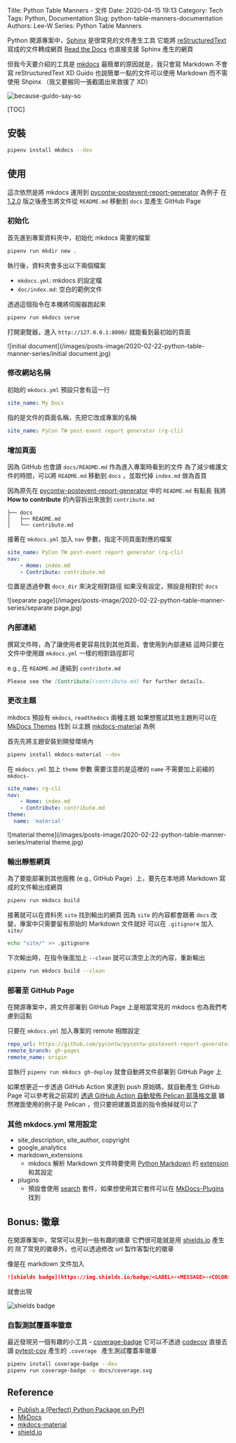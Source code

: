 Title: Python Table Manners - 文件
Date: 2020-04-15 19:13
Category: Tech
Tags: Python, Documentation
Slug: python-table-manners-documentation
Authors: Lee-W
Series: Python Table Manners

Python 開源專案中，[Sphinx](https://www.sphinx-doc.org/en/master/) 是很常見的文件產生工具
它能將 [reStructuredText](https://docutils.sourceforge.io/rst.html) 寫成的文件轉成網頁
[Read the Docs](https://readthedocs.org/) 也直接支援 Sphinx 產生的網頁

<!--more-->

但我今天要介紹的工具是 [mkdocs](https://www.mkdocs.org/)
最簡單的原因就是，我只會寫 Markdown 不會寫 reStructuredText XD
Guido 也說簡單一點的文件可以使用 Markdown 而不需使用 Shpinx
（我又要搬同一張截圖出來救援了 XD）

![because-guido-say-so](/images/posts-image/2020-02-22-python-table-manner-series/because-guido-say-so.png)

[TOC]

## 安裝

```sh
pipenv install mkdocs --dev
```

## 使用
這次依然是將 mkdocs 運用到 [pycontw-postevent-report-generator](https://github.com/pycontw/pycontw-postevent-report-generator) 為例子
在 [1.2.0](https://github.com/pycontw/pycontw-postevent-report-generator/tree/1.2.0) 版之後產生將文件從 `README.md` 移動到 `docs` 並產生 GitHub Page

### 初始化
首先進到專案資料夾中，初始化 mkdocs 需要的檔案

```sh
pipenv run mkdir new .
```

執行後，資料夾會多出以下兩個檔案

* `mkdocs.yml`: mkdocs 的設定檔
* `doc/index.md`: 空白的範例文件

透過這個指令在本機將伺服器跑起來

```sh
pipenv run mkdocs serve
```

打開瀏覽器，進入 `http://127.0.0.1:8000/` 就能看到最初始的頁面

![initial document](/images/posts-image/2020-02-22-python-table-manner-series/initial document.jpg)


### 修改網站名稱
初始的 `mkdocs.yml` 預設只會有這一行

```yaml
site_name: My Docs
```

指的是文件的頁面名稱，先把它改成專案的名稱

```yaml
site_name: PyCon TW post-event report generator (rg-cli)
```

### 增加頁面
因為 GitHub 也會讀 `docs/READMD.md` 作為進入專案時看到的文件
為了減少維護文件的時間，可以將 `README.md` 移動到 `docs` ，並取代掉 `index.md` 做為首頁

因為原先在 [pycontw-postevent-report-generator](https://github.com/pycontw/pycontw-postevent-report-generator) 中的 `README.md` 有點長
我將 **How to contribute** 的內容拆出來放到 `contribute.md`

```text
├── docs
│   ├── README.md
│   └── contribute.md
```

接著在 `mkdocs.yml` 加入 `nav` 參數，指定不同頁面對應的檔案

```yaml
site_name: PyCon TW post-event report generator (rg-cli)
nav:
    - Home: index.md
    - Contribute: contribute.md
```

位置是透過參數 `docs_dir` 來決定相對路徑
如果沒有設定，預設是相對於 `docs`

![separate page](/images/posts-image/2020-02-22-python-table-manner-series/separate page.jpg)


### 內部連結
撰寫文件時，為了讓使用者更容易找到其他頁面，會使用到內部連結
這時只要在文件中使用跟 `mkdocs.yml` 一樣的相對路徑即可

e.g., 在 `README.md` 連結到 `contribute.md`

```md
Please see the [Contribute](contribute.md) for further details.
```

### 更改主題
mkdocs 預設有 `mkdocs`, `readthedocs` 兩種主題
如果想嘗試其他主題則可以在 [MkDocs Themes](https://github.com/mkdocs/mkdocs/wiki/MkDocs-Themes) 找到
以主題 [mkdocs-material](https://github.com/squidfunk/mkdocs-material) 為例

首先先將主題安裝到開發環境內

```sh
pipenv install mkdocs-material --dev
```

在 `mkdocs.yml` 加上 `theme` 參數
需要注意的是這裡的 `name` 不需要加上前綴的 `mkdocs-`

```yaml
site_name: rg-cli
nav:
    - Home: index.md
    - Contribute: contribute.md
theme:
  name: 'material'
```

![material theme](/images/posts-image/2020-02-22-python-table-manner-series/material theme.jpg)


### 輸出靜態網頁
為了要能部署到其他服務 (e.g., GitHub Page）上，要先在本地將 Markdown 寫成的文件輸出成網頁

```sh
pipenv run mkdocs build
```

接著就可以在資料夾 `site` 找到輸出的網頁
因為 `site` 的內容都會跟著 `docs` 改變，專案中只需要留有原始的 Markdown 文件就好
可以在 `.gitignore` 加入 `site/`

```sh
echo "site/" >> .gitignore
```

下次輸出時，在指令後面加上 `--clean` 就可以清空上次的內容，重新輸出

```sh
pipenv run mkdocs build --clean
```

### 部署至 GitHub Page
在開源專案中，將文件部署到 GitHub Page 上是相當常見的
mkdocs 也為我們考慮到這點

只要在 `mkdocs.yml` 加入專案的 remote 相關設定

```yaml
repo_url: https://github.com/pycontw/pycontw-postevent-report-generator
remote_branch: gh-pages
remote_name: origin
```

並執行 `pipenv run mkdocs gh-deploy` 就會自動將文件部署到 GitHub Page 上

如果想更近一步透過 GitHub Action 來達到 push 原始碼，就自動產生 GitHub Page
可以參考我之前寫的 [透過 GitHub Action 自動發佈 Pelican 部落格文章](https://lee-w.github.io/posts/tech/2020/01/automate-publish-pelican-through-github-action/)
雖然裡面使用的例子是 Pelican ，但只要把建置頁面的指令換掉就可以了

### 其他 mkdocs.yml 常用設定
* site_description, site_author, copyright
* google_analytics
* markdown_extensions
    * mkdocs 解析 Markdown 文件時要使用 [Python Markdown](https://python-markdown.github.io/) 的 [extension](https://python-markdown.github.io/extensions/) 和其設定
* plugins
    * 預設會使用 [search](https://github.com/mkdocs/mkdocs/wiki/MkDocs-Plugins#search--tables-of-content) 套件，如果想使用其它套件可以在 [MkDocs-Plugins](https://github.com/mkdocs/mkdocs/wiki/MkDocs-Plugins) 找到

## Bonus: 徽章
在開源專案中，常常可以見到一些有趣的徽章
它們很可能就是用 [shields.io](https://shields.io/) 產生的
除了常見的徽章外，也可以透過修改 url 製作客製化的徽章

像是在 markdown 文件加入

```markdown
![shields badge](https://img.shields.io/badge/<LABEL>-<MESSAGE>-<COLOR>)
```

就會出現

![shields badge](https://img.shields.io/badge/<LABEL>-<MESSAGE>-<COLOR>)

### 自製測試覆蓋率徽章
最近發現另一個有趣的小工具 - [coverage-badge](https://github.com/dbrgn/coverage-badge)
它可以不透過 [codecov](https://codecov.io/) 直接去讀 [pytest-cov](https://github.com/pytest-dev/pytest-cov) 產生的 `.coverage `  產生測試覆蓋率徽章

```sh
pipenv install coverage-badge --dev
pipenv run coverage-badge -o docs/coverage.svg
```

## Reference
* [Publish a (Perfect) Python Package on PyPI](https://lee-w.github.io/pycon-note/posts/europython-2019/2020/03/publish-a-perfetc-python-package-on-pypi/)
* [MkDocs](https://www.mkdocs.org/)
* [mkdocs-material](https://github.com/squidfunk/mkdocs-material)
* [shield.io](https://shields.io/)
